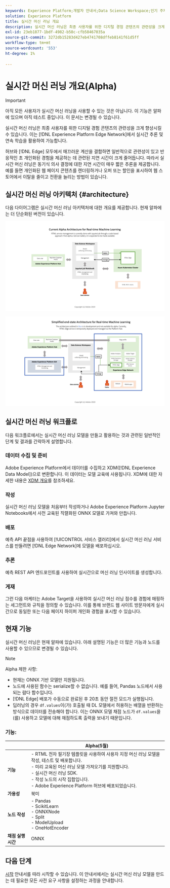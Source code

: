 ```yaml
---
keywords: Experience Platform;개발자 안내서;Data Science Workspace;인기 주제;실시간 머신 러닝;
solution: Experience Platform
title: 실시간 머신 러닝 개요
description: 실시간 머신 러닝은 최종 사용자를 위한 디지털 경험 콘텐츠의 관련성을 크게 향상시킬 수 있습니다. 이는 Experience Platform Edge Network에 실시간 추론 및 지속적 학습을 활용함으로써 가능하다.
exl-id: 23eb1877-1bdf-4982-b58c-cfb58467035a
source-git-commit: 3272db15283d427eb4741708dffeb8141f61d5ff
workflow-type: tm+mt
source-wordcount: '553'
ht-degree: 1%

---
```


# 실시간 머신 러닝 개요(Alpha)

>[!IMPORTANT]
>
>아직 모든 사용자가 실시간 머신 러닝을 사용할 수 있는 것은 아닙니다. 이 기능은 알파에 있으며 아직 테스트 중입니다. 이 문서는 변경될 수 있습니다.

실시간 머신 러닝은 최종 사용자를 위한 디지털 경험 콘텐츠의 관련성을 크게 향상시킬 수 있습니다. 이는 [!DNL Experience Platform Edge Network]에서 실시간 추론 및 연속 학습을 활용하여 가능합니다.

허브와 [!DNL Edge] 모두에서 매끄러운 계산을 결합하면 일반적으로 관련성이 있고 반응적인 초 개인화된 경험을 제공하는 데 관련된 지연 시간이 크게 줄어듭니다. 따라서 실시간 머신 러닝은 동기식 의사 결정에 대한 지연 시간이 매우 짧은 추론을 제공합니다. 예를 들면 개인화된 웹 페이지 콘텐츠를 렌더링하거나 오퍼 또는 할인을 표시하여 웹 스토어에서 이탈을 줄이고 전환을 늘리는 방법이 있습니다.

## 실시간 머신 러닝 아키텍처 {#architecture}

다음 다이어그램은 실시간 머신 러닝 아키텍처에 대한 개요를 제공합니다. 현재 알파에는 더 단순화된 버전이 있습니다.

![알파 아치](../images/rtml/alpha-arch.png)

![간소화된 개요](../images/rtml/end-to-end-arch.png)

## 실시간 머신 러닝 워크플로

다음 워크플로에서는 실시간 머신 러닝 모델을 만들고 활용하는 것과 관련된 일반적인 단계 및 결과를 간략하게 설명합니다.

### 데이터 수집 및 준비

Adobe Experience Platform에서 데이터를 수집하고 XDM([!DNL Experience Data Model])으로 변환합니다. 이 데이터는 모델 교육에 사용됩니다. XDM에 대한 자세한 내용은 [XDM 개요](../../xdm/home.md)를 참조하세요.

### 작성

실시간 머신 러닝 모델을 처음부터 작성하거나 Adobe Experience Platform Jupyter Notebooks에서 사전 교육된 직렬화된 ONNX 모델로 가져와 만듭니다.

### 배포

예측 API 끝점을 사용하여 [!UICONTROL 서비스 갤러리]에서 실시간 머신 러닝 서비스를 만들려면 [!DNL Edge Network]에 모델을 배포하십시오.

### 추론

예측 REST API 엔드포인트를 사용하여 실시간으로 머신 러닝 인사이트를 생성합니다.

### 게재

그런 다음 마케터는 Adobe Target을 사용하여 실시간 머신 러닝 점수를 경험에 매핑하는 세그먼트와 규칙을 정의할 수 있습니다. 이를 통해 브랜드 웹 사이트 방문자에게 실시간으로 동일한 또는 다음 페이지 하이퍼 개인화 경험을 표시할 수 있습니다.

## 현재 기능

실시간 머신 러닝은 현재 알파에 있습니다. 아래 설명된 기능은 더 많은 기능과 노드를 사용할 수 있으므로 변경될 수 있습니다.

>[!NOTE]
>
> Alpha 제한 사항:
> - 현재는 ONNX 기반 모델만 지원됩니다.
> - 노드에 사용된 함수는 serialize할 수 없습니다. 예를 들어, Pandas 노드에서 사용되는 람다 함수입니다.
> - [!DNL Edge] 배포가 수동으로 완료된 후 20초 동안 절전 모드가 실행됩니다.
> - 딥러닝의 경우 `df.values`이(가) 호출될 때 DL 모델에서 허용하는 배열을 반환하는 방식으로 데이터를 전송해야 합니다. 이는 ONNX 모델 채점 노드가 `df.values`을(를) 사용하고 모델에 대해 채점하도록 출력을 보내기 때문입니다.


### 기능:

| | Alpha(5월) |
| --- | --- |
| **기능** | - RTML 전자 필기장 템플릿을 사용하여 사용자 지정 머신 러닝 모델을 작성, 테스트 및 배포합니다. <br> - 미리 교육된 머신 러닝 모델 가져오기를 지원합니다. <br> - 실시간 머신 러닝 SDK. <br> - 작성 노드의 시작 집합입니다. <br> - Adobe Experience Platform 허브에 배포되었습니다. |
| **가용성** | 북미 |
| **노드 작성** | - Pandas <br> - ScikitLearn <br> - ONNXNode <br> - Split <br> - ModelUpload <br> - OneHotEncoder |
| **채점 실행 시간** | ONNX |

## 다음 단계

[시작](./getting-started.md) 안내서를 따라 시작할 수 있습니다. 이 안내서에서는 실시간 머신 러닝 모델을 만드는 데 필요한 모든 사전 요구 사항을 설정하는 과정을 안내합니다.
